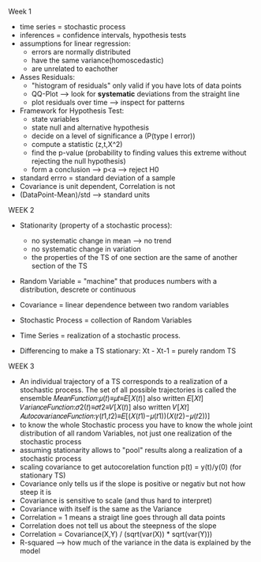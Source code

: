Week 1 
- time series = stochastic process
- inferences = confidence intervals, hypothesis tests
- assumptions for linear regression: 
    - errors are normally distributed
    - have the same variance(homoscedastic)
    - are unrelated to eachother
- Asses Residuals: 
    - "histogram of residuals" only valid if you have lots of data points
    - QQ-Plot --> look for **systematic** deviations from the straight line
    - plot residuals over time --> inspect for patterns
- Framework for Hypothesis Test:
    - state variables
    - state null and alternative hypothesis
    - decide on a level of significance a (P(type I error))
    - compute a statistic (z,t,X^2)
    - find the p-value (probability to finding values this extreme without rejecting the null hypothesis)
    - form a conclusion --> p<a --> reject H0
- standard errro = standard deviation of a sample
- Covariance is unit dependent, Correlation is not
- (DataPoint-Mean)/std --> standard units

WEEK 2
- Stationarity (property of a stochastic process): 
    - no systematic change in mean --> no trend
    - no systematic change in variation
    - the properties of the TS of one section are the same of another section of the TS
    
- Random Variable = "machine" that produces numbers with a distribution, descrete or continuous
- Covariance = linear dependence between two random variables
- Stochastic Process = collection of Random Variables
- Time Series = realization of a stochastic process.
- Differencing to make a TS stationary: Xt - Xt-1 = purely random TS

WEEK 3
- An  individual  trajectory  of a TS corresponds  to  a realization of  a stochastic  process. The  set  of  all  possible trajectories is called the ensemble
𝑀𝑒𝑎𝑛𝐹𝑢𝑛𝑐𝑡𝑖𝑜𝑛:𝜇(𝑡)≡𝜇𝑡≡𝐸[𝑋(𝑡)] also written 𝐸[𝑋𝑡]
𝑉𝑎𝑟𝑖𝑎𝑛𝑐𝑒𝐹𝑢𝑛𝑐𝑡𝑖𝑜𝑛:𝜎2(𝑡)≡𝜎𝑡2≡𝑉[𝑋(𝑡)] also written 𝑉[𝑋𝑡]
𝐴𝑢𝑡𝑜𝑐𝑜𝑣𝑎𝑟𝑖𝑎𝑛𝑐𝑒𝐹𝑢𝑛𝑐𝑡𝑖𝑜𝑛:𝛾(𝑡1,𝑡2)≡𝐸[(𝑋(𝑡1)−𝜇(𝑡1))(𝑋(𝑡2)−𝜇(𝑡2))]
- to know the whole Stochastic process you have to know the whole joint distribution of all random Variables, not just one realization of the stochastic process
- assuming stationarity allows to "pool" results along a realization of a stochastic process
- scaling covariance to get autocorelation function p(t) = y(t)/y(0) (for stationary TS)
- Covariance only tells us if the slope is positive or negativ but not how steep it is
- Covariance is sensitive to scale (and thus hard to interpret)
- Covariance with itself is the same as the Variance
- Correlation = 1 means a straigt line goes through all data points
- Correlation does not tell us about the steepness of the slope
- Correlation = Covariance(X,Y) / (sqrt(var(X)) * sqrt(var(Y)))
- R-squared --> how much of the variance in the data is explained by the model
